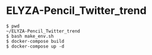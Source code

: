 # ELYZA-Pencil_Twitter_trend

```
$ pwd
~/ELYZA-Pencil_Twitter_trend
$ bash make_env.sh
$ docker-compose build
$ docker-compose up -d
```